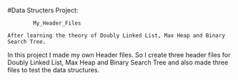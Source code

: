 #Data Structers Project:

			My_Header_Files

	After learning the theory of Doubly Linked List, Max Heap and Binary Search Tree.
In this project I made my own Header files.
So I create three header files for Doubly Linked List, Max Heap and Binary Search Tree and also
made three files to test the data structures.
